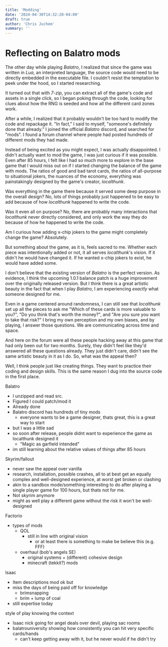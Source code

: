 ```yaml
---
title: 'Modding'
date: '2024-04-30T14:32:20-04:00'
draft: true
author: 'Chris Juchem'
summary: ''
---
```


# Reflecting on Balatro mods

The other day while playing *Balatro*, I realized that since the game was
written in *Lua*, an interpreted language, the source code would need to be
directly embedded in the executable file. I couldn't resist the temptation to
peek under the hood, so I started researching.

It turned out that with *7-zip*, you can extract all of the game's code and
assets in a single click, so I began poking through the code, looking for
clues about how the RNG is seeded and how all the different card zones work.

After a while, I realized that it probably wouldn't be too hard to modify
the code and repackage it. "In fact," I said to myself, "someone's definitely
done that already." I joined the official *Balatro* discord, and searched for
"mods". I found a forum channel where people had posted hundreds of different
mods they had made.

Instead of being excited as you might expect, I was actually disappointed. I
didn't actually want to mod the game, I was just curious if it was possible.
Even after 85 hours, I felt like I had so much more to explore in the base game
that I would miss out on if I started changing the balance of the game with
mods. The ratios of good and bad tarot cards, the ratios of all-purpose to
situational jokers, the nuances of the economy, everything was painstakingly
designed by the game's creator, *localthunk*.

Was everything in the game there because it served some deep purpose in the 
overall design? No, lots of things probably just happened to be easy to add
because of how *localthunk* happened to write the code.

Was it even all on purpose? No, there are probably many interactions that
*localthunk* never directly considered, and only work the way they do because
of how he happened to write the code.

Am I curious how adding x-chip jokers to the game might completely change the
game? Absolutely.

But something about the game, as it is, feels sacred to me. Whether each piece
was intentionally added or not, it all serves *localthunk*'s vision. If it
didn't he would have changed it. If he wanted x-chip jokers to exist, he would
have added some.

I don't believe that the existing version of *Balatro* is the perfect version.
As evidence, I think the upcoming 1.0.1 balance patch is a huge improvement
over the originally released version. But I think there is a great artistic
beauty in the fact that when I play *Balatro*, I am experiencing *exactly*
what someone designed for me.

Even in a game centered around randomness, I can still see that *localthunk*
set up all the pieces to ask me "Which of these cards is more valuable to
you?", "Do you think that's worth the money?", and "Are you sure you want to
take that risk?" I bring my own perception and my own biases, and by playing,
I answer those questions. We are communicating across time and space.

And here on the forum were all these people hacking away at this game that had
only been out for two months. Surely, they didn't feel like they'd answered 
all these questions already. They just didn't care, didn't see the same
artistic beauty in it as I do. So, what was the appeal then?

Well, I think people just like creating things. They want to practice their
coding and design skills. This is the same reason I dug into the source code in
the first place.

Balatro
 - I unzipped and read src.
 - Figured I could patch/mod it
 - Already done
 - Balatro discord has hundreds of tiny mods
   - everyone wants to be a game designer, thats great, this is a great way to start
 - but I was a little sad
 - so soon after release, people didnt want to experience the game as localthunk designed it
   - "Magic as garfield intended"
 - im still learning about the relative values of things after 85 hours

Skyrim/fallout
 - never saw the appeal over vanilla
 - research, installation, possible crashes, all to at best get an equally complex and well-designed experience,
   at worst get broken or clashing
 - akin to a sandbox mode/something interesting to do after playing a single player game for 100 hours, but thats
   not for me.
 - Not skyrim anymore
 - might as well play a different game without the risk it won't be well-designed

Factorio
 - types of mods
   - QOL
     - still in line with original vision
       - or at least there is something to make be believe this (e.g. FFF)
   - overhaul (bob's angels SE)
     - original systems + (different) cohesive design 
     - minecraft (tekkit?) mods

Isaac
 - Item descriptions mod ok but
 - miss the days of being paid off for knowledge
   - brimsnapping
   - brim + lump of coal
 - still expertise today


style of play knowing the context
 - Isaac nick going for angel deals over devil, playing sac rooms
 - balatrouniversity showing how consistently you can hit very specific cards/hands
   - can't keep getting away with it, but he never would if he didn't try
